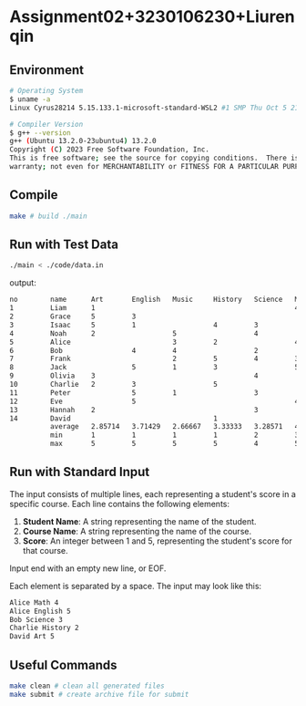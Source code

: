 # Assignment02+3230106230+Liurenqin

## Environment

```bash
# Operating System
$ uname -a
Linux Cyrus28214 5.15.133.1-microsoft-standard-WSL2 #1 SMP Thu Oct 5 21:02:42 UTC 2023 x86_64 x86_64 x86_64 GNU/Linux

# Compiler Version
$ g++ --version
g++ (Ubuntu 13.2.0-23ubuntu4) 13.2.0
Copyright (C) 2023 Free Software Foundation, Inc.
This is free software; see the source for copying conditions.  There is NO
warranty; not even for MERCHANTABILITY or FITNESS FOR A PARTICULAR PURPOSE.
```

## Compile

```bash
make # build ./main
```

## Run with Test Data

```bash
./main < ./code/data.in
```

output:

```txt
no        name      Art       English   Music     History   Science   Math      average
1         Liam      1                                                 4         2.5
2         Grace     5         3                                                 4
3         Isaac     5         1                   4         3                   3.25
4         Noah      2                   5                   4                   3.66667
5         Alice                         3         2                   4         3
6         Bob                 4         4                   2                   3.33333
7         Frank                         2         5         4         3         3.5
8         Jack                5         1         3                   5         3.5
9         Olivia    3                                       4                   3.5
10        Charlie   2         3                   5                             3.33333
11        Peter               5         1                   3                   3
12        Eve                 5                                       4         4.5
13        Hannah    2                                       3                   2.5
14        David                                   1                             1
          average   2.85714   3.71429   2.66667   3.33333   3.28571   4
          min       1         1         1         1         2         3
          max       5         5         5         5         4         5
```

## Run with Standard Input

The input consists of multiple lines, each representing a student's score in a specific course. Each line contains the following elements:

1. **Student Name**: A string representing the name of the student.
2. **Course Name**: A string representing the name of the course.
3. **Score**: An integer between 1 and 5, representing the student's score for that course.

Input end with an empty new line, or EOF.

Each element is separated by a space. The input may look like this:

```txt
Alice Math 4
Alice English 5
Bob Science 3
Charlie History 2
David Art 5
```

## Useful Commands

```bash
make clean # clean all generated files
make submit # create archive file for submit
```